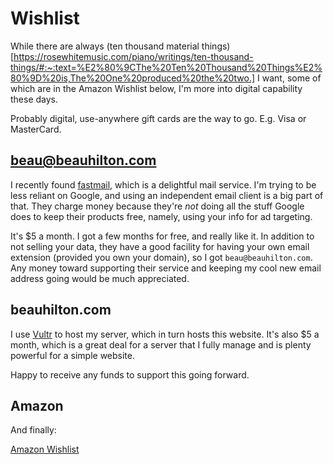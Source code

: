 # Wishlist

While there are always 
(ten thousand material things)[https://rosewhitemusic.com/piano/writings/ten-thousand-things/#:~:text=%E2%80%9CThe%20Ten%20Thousand%20Things%E2%80%9D%20is,The%20One%20produced%20the%20two.]
I want,
some of which are in the Amazon Wishlist below,
I'm more into digital capability these days.

Probably digital, use-anywhere gift cards are the way to go.
E.g. Visa or MasterCard.

## beau@beauhilton.com

I recently found [fastmail](https://www.fastmail.com/), which is a delightful mail service. 
I'm trying to be less reliant on Google, 
and using an independent email client is a big part of that. 
They charge money because 
they're *not* doing all the stuff Google does to keep their products free,
namely, using your info for ad targeting.

 It's $5 a month. I got a few months for free, and really like it. 
 In addition to not selling your data, 
 they have a good facility for having your own email extension (provided you own your domain), 
 so I got `beau@beauhilton.com`.
 Any money toward supporting their service and keeping my cool new email address going would be much appreciated.
 

## beauhilton.com

I use [Vultr](https://www.vultr.com/) to host my server, 
which in turn hosts this website.
It's also $5 a month, 
which is a great deal for a server that I fully manage 
and is plenty powerful for a simple website.

Happy to receive any funds to support this going forward.


## Amazon

And finally:

[Amazon Wishlist](https://www.amazon.com/hz/wishlist/ls/3AKNW7PDL7STX?ref_=wl_share)

